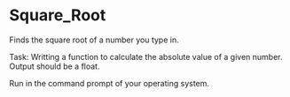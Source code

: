 # Square_Root
Finds the square root of a number you type in.

Task: 
Writting a function to calculate the absolute value of a given number.
Output should be a float.

Run in the command prompt of your operating system.
